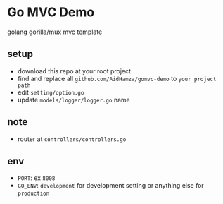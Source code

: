 # Go MVC Demo
golang gorilla/mux mvc template

## setup

* download this repo at your root project
* find and replace all ``github.com/AidHamza/gomvc-demo`` to ``your project path``
* edit ``setting/option.go``
* update ``models/logger/logger.go`` name

## note

* router at ``controllers/controllers.go``

## env

* ``PORT``: ex ``8008``
* ``GO_ENV``: ``development`` for development setting or anything else for ``production``